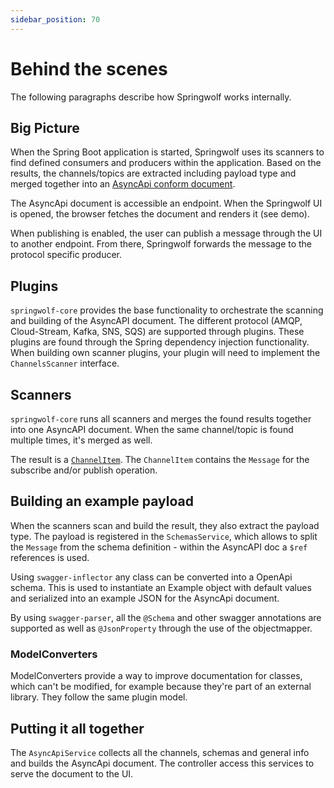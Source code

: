 ```yaml
---
sidebar_position: 70
---
```


# Behind the scenes

The following paragraphs describe how Springwolf works internally.

## Big Picture
When the Spring Boot application is started, Springwolf uses its scanners to find defined consumers and producers within the application.
Based on the results, the channels/topics are extracted including payload type and merged together into an [AsyncApi conform document](https://www.asyncapi.com/docs/reference/specification/v2.6.0).

The AsyncApi document is accessible an endpoint.
When the Springwolf UI is opened, the browser fetches the document and renders it (see demo).

When publishing is enabled, the user can publish a message through the UI to another endpoint.
From there, Springwolf forwards the message to the protocol specific producer.

## Plugins
`springwolf-core` provides the base functionality to orchestrate the scanning and building of the AsyncAPI document.
The different protocol (AMQP, Cloud-Stream, Kafka, SNS, SQS) are supported through plugins.
These plugins are found through the Spring dependency injection functionality.
When building own scanner plugins, your plugin will need to implement the `ChannelsScanner` interface.

## Scanners
`springwolf-core` runs all scanners and merges the found results together into one AsyncAPI document.
When the same channel/topic is found multiple times, it's merged as well.

The result is a [`ChannelItem`](https://www.asyncapi.com/docs/reference/specification/v2.6.0#channelItemObject).
The `ChannelItem` contains the `Message` for the subscribe and/or publish operation.

## Building an example payload
When the scanners scan and build the result, they also extract the payload type.
The payload is registered in the `SchemasService`, which allows to split the `Message` from the schema definition - within the AsyncAPI doc a `$ref` references is used.

Using `swagger-inflector` any class can be converted into a OpenApi schema.
This is used to instantiate an Example object with default values and serialized into an example JSON for the AsyncApi document.

By using `swagger-parser`, all the `@Schema` and other swagger annotations are supported as well as `@JsonProperty` through the use of the objectmapper.

### ModelConverters
ModelConverters provide a way to improve documentation for classes, which can't be modified, for example because they're part of an external library.
They follow the same plugin model.

## Putting it all together
The `AsyncApiService` collects all the channels, schemas and general info and builds the AsyncApi document.
The controller access this services to serve the document to the UI.
